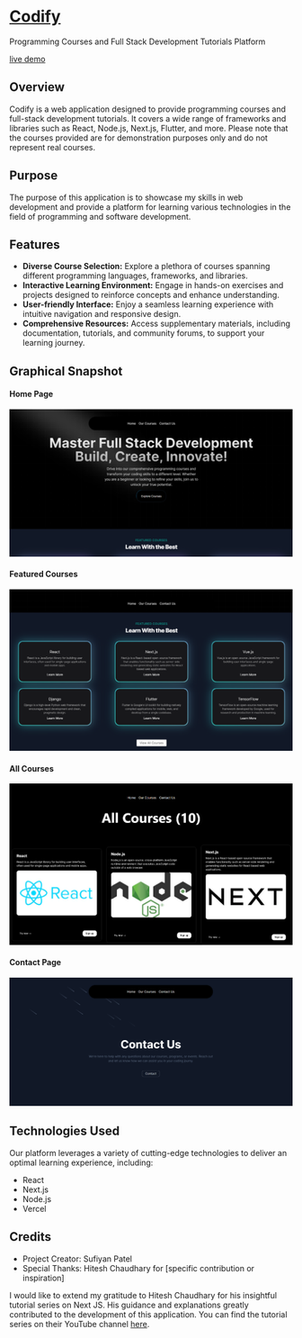 # [Codify](https://codify-66d5ow1nn-sufiyanpatel27s-projects.vercel.app)
Programming Courses and Full Stack Development Tutorials Platform

[live demo](https://codify-66d5ow1nn-sufiyanpatel27s-projects.vercel.app)

## Overview
Codify is a web application designed to provide programming courses and full-stack development tutorials. It covers a wide range of frameworks and libraries such as React, Node.js, Next.js, Flutter, and more. Please note that the courses provided are for demonstration purposes only and do not represent real courses.

## Purpose

The purpose of this application is to showcase my skills in web development and provide a platform for learning various technologies in the field of programming and software development.


## Features

- **Diverse Course Selection:** Explore a plethora of courses spanning different programming languages, frameworks, and libraries.
- **Interactive Learning Environment:** Engage in hands-on exercises and projects designed to reinforce concepts and enhance understanding.
- **User-friendly Interface:** Enjoy a seamless learning experience with intuitive navigation and responsive design.
- **Comprehensive Resources:** Access supplementary materials, including documentation, tutorials, and community forums, to support your learning journey.

## Graphical Snapshot

#### Home Page
![Home Page](https://github.com/sufiyanpatel27/Codify-App/blob/master/src/assets/homepage.png)

#### Featured Courses
![Featured Coueses](https://github.com/sufiyanpatel27/Codify-App/blob/master/src/assets/featured_courses.png)

#### All Courses
![All Courses](https://github.com/sufiyanpatel27/Codify-App/blob/master/src/assets/all_courses.png)

#### Contact Page
![Contact](https://github.com/sufiyanpatel27/Codify-App/blob/master/src/assets/contact_us.png)


## Technologies Used

Our platform leverages a variety of cutting-edge technologies to deliver an optimal learning experience, including:

- React
- Next.js
- Node.js
- Vercel




## Credits

-  Project Creator: Sufiyan Patel
-  Special Thanks: Hitesh Chaudhary for [specific contribution or inspiration]
  
  I would like to extend my gratitude to Hitesh Chaudhary for his insightful tutorial series on Next JS. His guidance and explanations greatly contributed to the development of this application. You can find the tutorial series on their YouTube channel [here](https://www.youtube.com/@HiteshChoudharydotcom).

